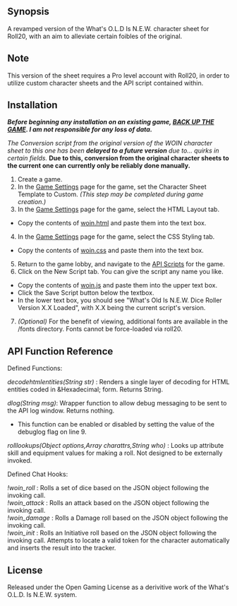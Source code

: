 ## Synopsis

A revamped version of the What's O.L.D Is N.E.W. character sheet for Roll20, with an aim to alleviate certain foibles of the original.

## Note

This version of the sheet requires a Pro level account with Roll20, in order to utilize custom character sheets and the API script contained within.

## Installation

**_Before beginning any installation on an existing game, [BACK UP THE GAME](https://wiki.roll20.net/Game_Management#Copy_Game). I am not responsible for any loss of data._**

*The Conversion script from the original version of the WOIN character sheet to this one has been **delayed to a future version** due to... quirks in certain fields.* **Due to this, conversion from the original character sheets to the current one can currently only be reliably done manually.**

1. Create a game.    
2. In the [Game Settings](https://wiki.roll20.net/Game_Management#Game_Settings) page for the game, set the Character Sheet Template to Custom. *(This step may be completed during game creation.)*    
3. In the [Game Settings](https://wiki.roll20.net/Game_Management#Game_Settings) page for the game, select the HTML Layout tab.    
  * Copy the contents of [woin.html](./woin.html) and paste them into the text box.    
4. In the [Game Settings](https://wiki.roll20.net/Game_Management#Game_Settings) page for the game, select the CSS Styling tab.    
  * Copy the contents of [woin.css](./woin.css) and paste them into the text box.    
5. Return to the game lobby, and navigate to the [API Scripts](https://wiki.roll20.net/Game_Management#API_Scripts) for the game.    
6. Click on the New Script tab. You can give the script any name you like.    
  * Copy the contents of [woin.js](./woin.js) and paste them into the upper text box.    
  * Click the Save Script button below the textbox.    
  * In the lower text box, you should see "What's Old Is N.E.W. Dice Roller Version X.X Loaded", with X.X being the current script's version.    
7. *(Optional)* For the benefit of viewing, additional fonts are available in the /fonts directory. Fonts cannot be force-loaded via roll20.    

## API Function Reference

Defined Functions:

*decodehtmlentities(String str)* : Renders a single layer of decoding for HTML entities coded in &Hexadecimal; form. Returns String.

*dlog(String msg)*: Wrapper function to allow debug messaging to be sent to the API log window. Returns nothing.    
* This function can be enabled or disabled by setting the value of the debuglog flag on line 9.

*rolllookups(Object options,Array charattrs,String who)* : Looks up attribute skill and equipment values for making a roll. Not designed to be externally invoked.

Defined Chat Hooks:

*!woin_roll* : Rolls a set of dice based on the JSON object following the invoking call.    
*!woin_attack* : Rolls an attack based on the JSON object following the invoking call.    
*!woin_damage* : Rolls a Damage roll based on the JSON object following the invoking call.    
*!woin_init* : Rolls an Initiative roll based on the JSON object following the invoking call. Attempts to locate a valid token for the character automatically and inserts the result into the tracker.

## License

Released under the Open Gaming License as a derivitive work of the What's O.L.D. Is N.E.W. system.
